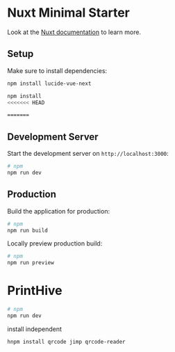 # Nuxt Minimal Starter

Look at the [Nuxt documentation](https://nuxt.com/docs/getting-started/introduction) to learn more.

## Setup

Make sure to install dependencies:

```bash
npm install lucide-vue-next

npm install
<<<<<<< HEAD

=======
```

## Development Server

Start the development server on `http://localhost:3000`:

```bash
# npm
npm run dev
```

## Production

Build the application for production:

```bash
# npm
npm run build
```

Locally preview production build:

```bash
# npm
npm run preview
```

# PrintHive
```bash
# npm
npm run dev
```


install independent
```bas
hnpm install qrcode jimp qrcode-reader
```
